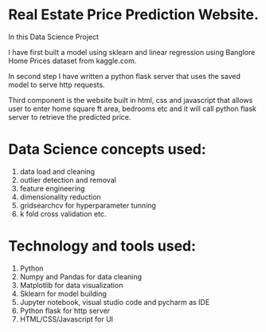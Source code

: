 # Real Estate Price Prediction Website. 

In this Data Science Project 

I have first built a model using sklearn and linear regression using Banglore Home Prices dataset from kaggle.com. 

In second step I have written a python flask server that uses the saved model to serve http requests. 

Third component is the website built in html, css and javascript that allows user to enter home square ft area, bedrooms etc and it will call python flask server to retrieve the predicted price. 

# Data Science concepts used:
 1. data load and cleaning
 2. outlier detection and removal
 3. feature engineering
 4. dimensionality reduction
 5. gridsearchcv for hyperparameter tunning
 6. k fold cross validation etc.
 
# Technology and tools used:
 1. Python
 2. Numpy and Pandas for data cleaning
 3. Matplotlib for data visualization
 4. Sklearn for model building
 5. Jupyter notebook, visual studio code and pycharm as IDE
 6. Python flask for http server
 7. HTML/CSS/Javascript for UI
